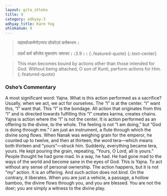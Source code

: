 ```yaml
---
layout: gita_shloka
title: 9
category: adhyay-3
adhyay_title: Karm Yog
shlokanum: 9
---
```


> यज्ञार्थात्कर्मणोऽन्यत्र लोकोऽयं कर्मबन्धनः।<br><br>तदर्थं कर्म कौन्तेय मुक्तसंगः समाचर।।3.9।।
{:.featured-quote}
{:.text-center}

> This man becomes bound by actions other than those intended for God. Without being attached, O son of Kunti, perform actions for Him.
{:.featured-quote}

### Osho’s Commentary
A most significant word: Yajna. What is this action performed as a sacrifice?
Usually, when we act, we act for ourselves. The “I” is at the center. “I” want this, “I” want that. This “I” is the bondage. All action that originates from this “I” and is directed towards fulfilling this “I” creates karma, creates chains.
Yajna is action where the “I” is not the center. It is action performed as an offering to the divine, to the whole. The feeling is not “I am doing,” but “God is doing through me.” I am just an instrument, a flute through which the divine song flows.
When Nanak was weighing grain for the emperor, he counted up to twelve, and then at thirteen, the word tera—which means both thirteen and “yours”—struck him. Suddenly, everything became tera, yours. He kept pouring the grain, repeating, “Yours, O Lord, all is yours.” People thought he had gone mad. In a way, he had. He had gone mad to the ways of the world and become sane in the eyes of God.
This is Yajna. To act without any sense of personal ownership. The action happens, but it is not “my” action. It is an offering. And such action does not bind. On the contrary, it liberates. When you are just a vehicle, a passage, a hollow bamboo, the divine flows through you, and you are blessed. You are not the doer; you are simply a witness to the divine play.
